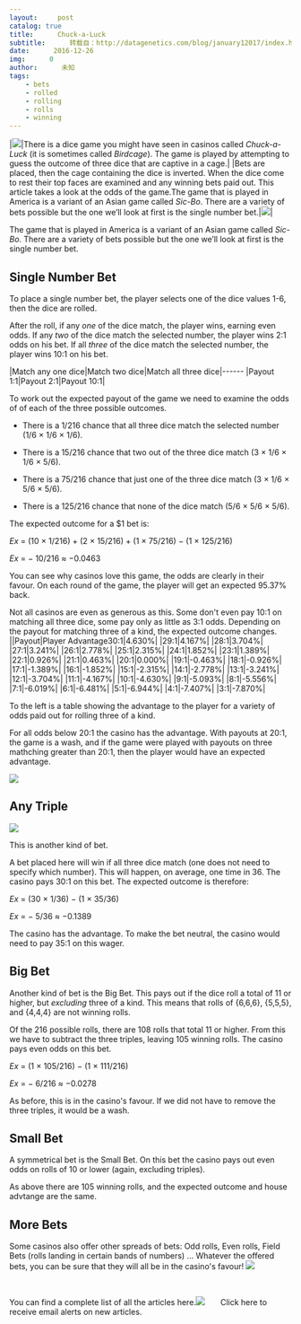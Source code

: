 ```yaml
---
layout:     post
catalog: true
title:      Chuck-a-Luck
subtitle:      转载自：http://datagenetics.com/blog/january12017/index.html
date:      2016-12-26
img:      0
author:      未知
tags:
    - bets
    - rolled
    - rolling
    - rolls
    - winning
---
```

|![](http://datagenetics.com/blog/january12017/dice.png)|There is a dice game you might have seen in casinos called *Chuck-a-Luck* (it is sometimes called *Birdcage*). The game is played by attempting to guess the outcome of three dice that are captive in a cage.|
|Bets are placed, then the cage containing the dice is inverted. When the dice come to rest their top faces are examined and any winning bets paid out. This article takes a look at the odds of the game.The game that is played in America is a variant of an Asian game called *Sic-Bo*. There are a variety of bets possible but the one we’ll look at first is the single number bet.|![](http://datagenetics.com/blog/january12017/chuck.png)|

The game that is played in America is a variant of an Asian game called *Sic-Bo*. There are a variety of bets possible but the one we’ll look at first is the single number bet.

## Single Number Bet

To place a single number bet, the player selects one of the dice values 1-6, then the dice are rolled.


 After the roll, if any *one* of the dice match, the player wins, earning even odds. If any *two* of the dice match the selected number, the player wins 2:1 odds on his bet. If all *three* of the dice match the selected number, the player wins 10:1 on his bet.

|Match any one dice|Match two dice|Match all three dice|------
|Payout 1:1|Payout 2:1|Payout 10:1|

To work out the expected payout of the game we need to examine the odds of of each of the three possible outcomes.

- There is a 1/216 chance that all three dice match the selected number (1/6 × 1/6 × 1/6).

- There is a 15/216 chance that two out of the three dice match (3 × 1/6 × 1/6 × 5/6).

- There is a 75/216 chance that just one of the three dice match (3 × 1/6 × 5/6 × 5/6).

- There is a 125/216 chance that none of the dice match (5/6 × 5/6 × 5/6).


The expected outcome for a $1 bet is:

*Ex* = (10 × 1/216) + (2 × 15/216) + (1 × 75/216) − (1 × 125/216)


*Ex* = − 10/216 ≈ −0.0463 


You can see why casinos love this game, the odds are clearly in their favour. On each round of the game, the player will get an expected 95.37% back.

Not all casinos are even as generous as this. Some don't even pay 10:1 on matching all three dice, some pay only as little as 3:1 odds. Depending on the payout for matching three of a kind, the expected outcome changes.
||Payout|Player Advantage30:1|4.630%|
|29:1|4.167%|
|28:1|3.704%|
|27:1|3.241%|
|26:1|2.778%|
|25:1|2.315%|
|24:1|1.852%|
|23:1|1.389%|
|22:1|0.926%|
|21:1|0.463%|
|20:1|0.000%|
|19:1|-0.463%|
|18:1|-0.926%|
|17:1|-1.389%|
|16:1|-1.852%|
|15:1|-2.315%|
|14:1|-2.778%|
|13:1|-3.241%|
|12:1|-3.704%|
|11:1|-4.167%|
|10:1|-4.630%|
|9:1|-5.093%|
|8:1|-5.556%|
|7:1|-6.019%|
|6:1|-6.481%|
|5:1|-6.944%|
|4:1|-7.407%|
|3:1|-7.870%|

To the left is a table showing the advantage to the player for a variety of odds paid out for rolling three of a kind.

For all odds below 20:1 the casino has the advantage. With payouts at 20:1, the game is a wash, and if the game were played with payouts on three mathching greater than 20:1, then the player would have an expected advantage.

![](http://datagenetics.com/blog/january12017/dice.png)






## Any Triple


![](http://datagenetics.com/blog/january12017/dices.png)


This is another kind of bet.

A bet placed here will win if all three dice match (one does not need to specify which number). This will happen, on average, one time in 36. The casino pays 30:1 on this bet. The expected outcome is therefore:

*Ex* = (30 × 1/36) − (1 × 35/36)


*Ex* = − 5/36 ≈ −0.1389 


The casino has the advantage. To make the bet neutral, the casino would need to pay 35:1 on this wager.

## Big Bet

Another kind of bet is the Big Bet. This pays out if the dice roll a total of 11 or higher, but *excluding* three of a kind. This means that rolls of {6,6,6}, {5,5,5}, and {4,4,4} are not winning rolls.

Of the 216 possible rolls, there are 108 rolls that total 11 or higher. From this we have to subtract the three triples, leaving 105 winning rolls. The casino pays even odds on this bet.

*Ex* = (1 × 105/216) − (1 × 111/216)


*Ex* = − 6/216 ≈ −0.0278 


As before, this is in the casino's favour. If we did not have to remove the three triples, it would be a wash.

## Small Bet

A symmetrical bet is the Small Bet. On this bet the casino pays out even odds on rolls of 10 or lower (again, excluding triples).

As above there are 105 winning rolls, and the expected outcome and house advtange are the same.

## More Bets

Some casinos also offer other spreads of bets: Odd rolls, Even rolls, Field Bets (rolls landing in certain bands of numbers) … Whatever the offered bets, you can be sure that they will all be in the casino's favour!
![](http://datagenetics.com/blog/january12017/chuck2.jpg)


 

You can find a complete list of all the articles here.![](http://datagenetics.com/images/n.gif)
      Click here to receive email alerts on new articles.
